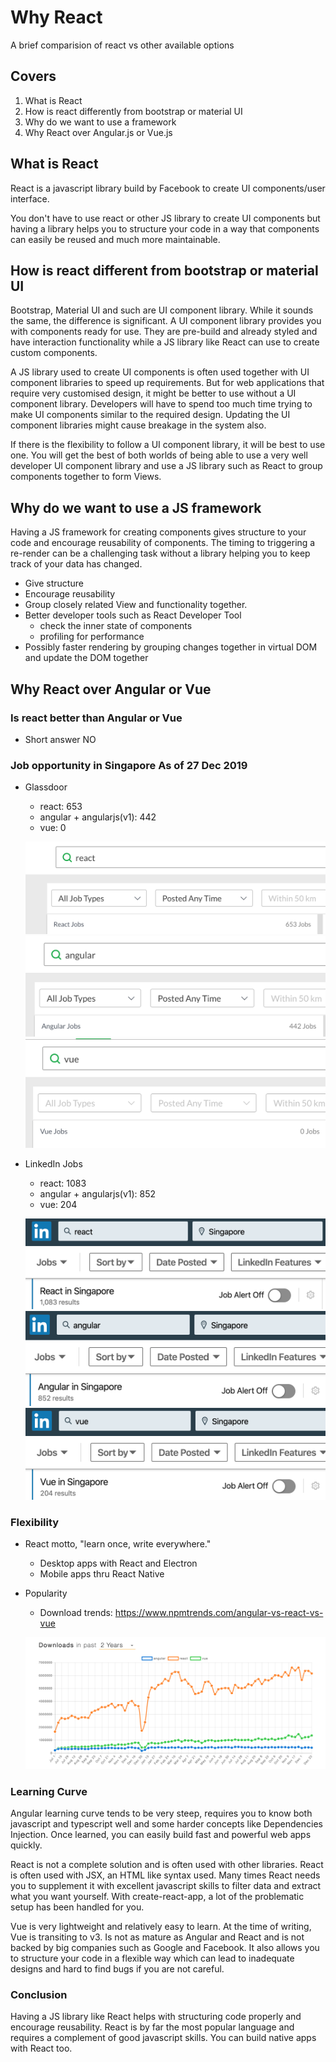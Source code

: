 # Why React

A brief comparision of react vs other available options

## Covers

1. What is React
2. How is react differently from bootstrap or material UI
3. Why do we want to use a framework
4. Why React over Angular.js or Vue.js

## What is React

React is a javascript library build by Facebook to create UI components/user interface.

You don't have to use react or other JS library to create UI components but having a library helps you to structure your code in a way that components can easily be reused and much more maintainable.

## How is react different from bootstrap or material UI

Bootstrap, Material UI and such are UI component library. While it sounds the same, the difference is significant. A UI component library provides you with components ready for use. They are pre-build and already styled and have interaction functionality while a JS library like React can use to create custom components.

A JS library used to create UI components is often used together with UI component libraries to speed up requirements. But for web applications that require very customised design, it might be better to use without a UI component library. Developers will have to spend too much time trying to make UI components similar to the required design. Updating the UI component libraries might cause breakage in the system also.

If there is the flexibility to follow a UI component library, it will be best to use one. You will get the best of both worlds of being able to use a very well developer UI component library and use a JS library such as React to group components together to form Views.

## Why do we want to use a JS framework

Having a JS framework for creating components gives structure to your code and encourage reusability of components. The timing to triggering a re-render can be a challenging task without a library helping you to keep track of your data has changed.

- Give structure
- Encourage reusability
- Group closely related View and functionality together.
- Better developer tools such as React Developer Tool
  - check the inner state of components
  - profiling for performance
- Possibly faster rendering by grouping changes together in virtual DOM and update the DOM together

## Why React over Angular or Vue

### Is react better than Angular or Vue

- Short answer NO

### Job opportunity in Singapore As of 27 Dec 2019

- Glassdoor

  - react: 653
  - angular + angularjs(v1): 442
  - vue: 0

  ![glassdoor-react](../_media/frontend-web-development/glassdoor-react.png)
  ![glassdoor-angular](../_media/frontend-web-development/glassdoor-angular.png)
  ![glassdoor-vue](../_media/frontend-web-development/glassdoor-vue.png)

- LinkedIn Jobs

  - react: 1083
  - angular + angularjs(v1): 852
  - vue: 204

  ![linkedin-react](../_media/frontend-web-development/linkedin-react.png)
  ![linkedin-angular](../_media/frontend-web-development/linkedin-angular.png)
  ![linkedin-vue](../_media/frontend-web-development/linkedin-vue.png)

### Flexibility

- React motto, "learn once, write everywhere."

  - Desktop apps with React and Electron
  - Mobile apps thru React Native

- Popularity

  - Download trends: https://www.npmtrends.com/angular-vs-react-vs-vue

  ![react-trends](../_media/frontend-web-development/angular-react-vue-trends.png)

### Learning Curve

Angular learning curve tends to be very steep, requires you to know both javascript and typescript well and some harder concepts like Dependencies Injection. Once learned, you can easily build fast and powerful web apps quickly. ‌

React is not a complete solution and is often used with other libraries. React is often used with JSX, an HTML like syntax used. Many times React needs you to supplement it with excellent javascript skills to filter data and extract what you want yourself. With create-react-app, a lot of the problematic setup has been handled for you. ‌

Vue is very lightweight and relatively easy to learn. At the time of writing, Vue is transiting to v3. Is not as mature as Angular and React and is not backed by big companies such as Google and Facebook. It also allows you to structure your code in a flexible way which can lead to inadequate designs and hard to find bugs if you are not careful.

### Conclusion

Having a JS library like React helps with structuring code properly and encourage reusability. React is by far the most popular language and requires a complement of good javascript skills. You can build native apps with React too.
